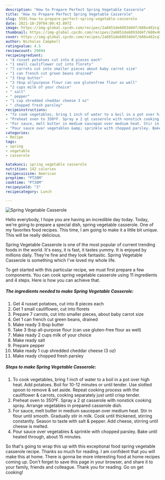 ```yaml
---
description: "How to Prepare Perfect Spring Vegetable Casserole"
title: "How to Prepare Perfect Spring Vegetable Casserole"
slug: 5591-how-to-prepare-perfect-spring-vegetable-casserole
date: 2021-10-29T04:09:43.897Z
image: https://img-global.cpcdn.com/recipes/2a6851de6893dd4f/680x482cq70/spring-vegetable-casserole-recipe-main-photo.jpg
thumbnail: https://img-global.cpcdn.com/recipes/2a6851de6893dd4f/680x482cq70/spring-vegetable-casserole-recipe-main-photo.jpg
cover: https://img-global.cpcdn.com/recipes/2a6851de6893dd4f/680x482cq70/spring-vegetable-casserole-recipe-main-photo.jpg
author: Nicholas Campbell
ratingvalue: 4.5
reviewcount: 29694
recipeingredient:
- "4 russet potatoes cut into 8 pieces each"
- "1 small cauliflower cut into florets"
- "7 carrots cut into smaller pieces about baby carrot size"
- "1 can french cut green beans drained"
- "3 tbsp butter"
- "3 tbsp allpurpose flour can use glutenfree flour as well"
- "2 cups milk of your choice"
- " salt"
- " pepper"
- "1 cup shredded cheddar cheese 3 oz"
- " chopped fresh parsley"
recipeinstructions:
- "To cook vegetables, bring 1 inch of water to a boil in a pot over high heat. Add potatoes. Boil for 10-12 minutes or until tender. Use slotted spoon to remove &amp; set aside. Repeat cooking process with the cauliflower &amp; carrots, cooking separately just until crisp tender."
- "Preheat oven to 350ºF. Spray a 2 qt casserole with nonstick cooking spray. Arrange vegetables in prepared casserole dish."
- "For sauce, melt butter in medium saucepan over medium heat. Stir in flour until smooth. Gradually stir in milk. Cook until thickened, stirring constantly. Season to taste with salt &amp; pepper. Add cheese, stirring until cheese is melted."
- "Pour sauce over vegetables &amp; sprinkle with chopped parsley. Bake until heated through, about 15 minutes."
categories:
- Recipe
tags:
- spring
- vegetable
- casserole

katakunci: spring vegetable casserole 
nutrition: 142 calories
recipecuisine: American
preptime: "PT20M"
cooktime: "PT38M"
recipeyield: "3"
recipecategory: Lunch

---
```



![Spring Vegetable Casserole](https://img-global.cpcdn.com/recipes/2a6851de6893dd4f/680x482cq70/spring-vegetable-casserole-recipe-main-photo.jpg)

Hello everybody, I hope you are having an incredible day today. Today, we're going to prepare a special dish, spring vegetable casserole. One of my favorites food recipes. This time, I am going to make it a little bit unique. This will be really delicious.

Spring Vegetable Casserole is one of the most popular of current trending foods in the world. It's easy, it is fast, it tastes yummy. It is enjoyed by millions daily. They're fine and they look fantastic. Spring Vegetable Casserole is something which I've loved my whole life.




To get started with this particular recipe, we must first prepare a few components. You can cook spring vegetable casserole using 11 ingredients and 4 steps. Here is how you can achieve that.

<!--inarticleads1-->

##### The ingredients needed to make Spring Vegetable Casserole:

1. Get 4 russet potatoes, cut into 8 pieces each
1. Get 1 small cauliflower, cut into florets
1. Prepare 7 carrots, cut into smaller pieces, about baby carrot size
1. Get 1 can french cut green beans, drained
1. Make ready 3 tbsp butter
1. Take 3 tbsp all-purpose flour (can use gluten-free flour as well)
1. Make ready 2 cups milk of your choice
1. Make ready  salt
1. Prepare  pepper
1. Make ready 1 cup shredded cheddar cheese (3 oz)
1. Make ready  chopped fresh parsley




<!--inarticleads2-->

##### Steps to make Spring Vegetable Casserole:

1. To cook vegetables, bring 1 inch of water to a boil in a pot over high heat. Add potatoes. Boil for 10-12 minutes or until tender. Use slotted spoon to remove &amp; set aside. Repeat cooking process with the cauliflower &amp; carrots, cooking separately just until crisp tender.
1. Preheat oven to 350ºF. Spray a 2 qt casserole with nonstick cooking spray. Arrange vegetables in prepared casserole dish.
1. For sauce, melt butter in medium saucepan over medium heat. Stir in flour until smooth. Gradually stir in milk. Cook until thickened, stirring constantly. Season to taste with salt &amp; pepper. Add cheese, stirring until cheese is melted.
1. Pour sauce over vegetables &amp; sprinkle with chopped parsley. Bake until heated through, about 15 minutes.




So that's going to wrap this up with this exceptional food spring vegetable casserole recipe. Thanks so much for reading. I am confident that you will make this at home. There is gonna be more interesting food at home recipes coming up. Don't forget to save this page in your browser, and share it to your family, friends and colleague. Thank you for reading. Go on get cooking!
